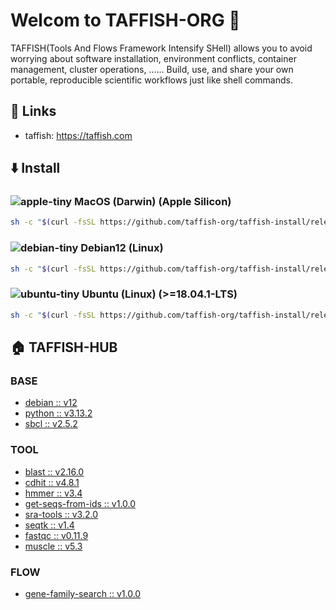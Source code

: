 # Welcom to TAFFISH-ORG 👋

TAFFISH(Tools And Flows Framework Intensify SHell) allows you to avoid worrying about software installation, environment conflicts, container management, cluster operations, ...... Build, use, and share your own portable, reproducible scientific workflows just like shell commands.



## 📎 Links
- taffish: https://taffish.com



## ⬇️ Install

### ![apple-tiny](https://github.com/user-attachments/assets/3afedc4e-d0b5-4509-ba2c-f7aa11727f14) MacOS (Darwin) (Apple Silicon)

```bash
sh -c "$(curl -fsSL https://github.com/taffish-org/taffish-install/releases/download/v1.0.0/install-taffish-darwin-arm64-beta.sh)" -n
```

### ![debian-tiny](https://github.com/user-attachments/assets/a691a828-33e8-4cc5-bf2e-7c32b8966478) Debian12 (Linux)

```bash
sh -c "$(curl -fsSL https://github.com/taffish-org/taffish-install/releases/download/v1.0.0/install-taffish-debian12-amd64-beta.sh)" -n
```

### ![ubuntu-tiny](https://github.com/user-attachments/assets/c273d07e-3c10-4af2-897a-4efa2a8c49b5) Ubuntu (Linux) (>=18.04.1-LTS)

```bash
sh -c "$(curl -fsSL https://github.com/taffish-org/taffish-install/releases/download/v1.0.0/install-taffish-ubuntu-amd64-beta.sh)" -n
```



## 🏠 TAFFISH-HUB

### BASE
- [debian :: v12](https://github.com/taffish-org/debian)
- [python :: v3.13.2](https://github.com/taffish-org/python)
- [sbcl :: v2.5.2](https://github.com/taffish-org/sbcl)

### TOOL
- [blast :: v2.16.0](https://github.com/taffish-org/blast)
- [cdhit :: v4.8.1](https://github.com/taffish-org/cdhit)
- [hmmer :: v3.4](https://github.com/taffish-org/hmmer)
- [get-seqs-from-ids :: v1.0.0](https://github.com/taffish-org/get-seqs-from-ids)
- [sra-tools :: v3.2.0](https://github.com/taffish-org/sra-tools)
- [seqtk :: v1.4](https://github.com/taffish-org/seqtk)
- [fastqc :: v0.11.9](https://github.com/taffish-org/fastqc)
- [muscle :: v5.3](https://github.com/taffish-org/muscle)

### FLOW
- [gene-family-search :: v1.0.0](https://github.com/taffish-org/gene-family-search)
